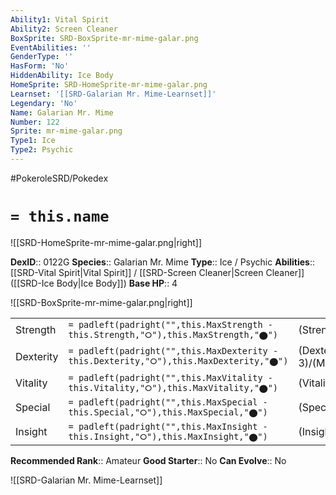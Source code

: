 ```yaml
---
Ability1: Vital Spirit
Ability2: Screen Cleaner
BoxSprite: SRD-BoxSprite-mr-mime-galar.png
EventAbilities: ''
GenderType: ''
HasForm: 'No'
HiddenAbility: Ice Body
HomeSprite: SRD-HomeSprite-mr-mime-galar.png
Learnset: '[[SRD-Galarian Mr. Mime-Learnset]]'
Legendary: 'No'
Name: Galarian Mr. Mime
Number: 122
Sprite: mr-mime-galar.png
Type1: Ice
Type2: Psychic
---
```


#PokeroleSRD/Pokedex

# `= this.name`

![[SRD-HomeSprite-mr-mime-galar.png|right]]

**DexID**:: 0122G
**Species**:: Galarian Mr. Mime
**Type**:: Ice / Psychic
**Abilities**:: [[SRD-Vital Spirit|Vital Spirit]] / [[SRD-Screen Cleaner|Screen Cleaner]] ([[SRD-Ice Body|Ice Body]])
**Base HP**:: 4

![[SRD-BoxSprite-mr-mime-galar.png|right]]

|           |                                                                                        |                                          |
| --------- | -------------------------------------------------------------------------------------- | ---------------------------------------- |
| Strength  | `= padleft(padright("",this.MaxStrength - this.Strength,"⭘"),this.MaxStrength,"⬤")`    | (Strength::2)/(MaxStrength::4)   |
| Dexterity | `= padleft(padright("",this.MaxDexterity - this.Dexterity,"⭘"),this.MaxDexterity,"⬤")` | (Dexterity:: 3)/(MaxDexterity::6) |
| Vitality  | `= padleft(padright("",this.MaxVitality - this.Vitality,"⭘"),this.MaxVitality,"⬤")`    | (Vitality::2)/(MaxVitality::4)   |
| Special   | `= padleft(padright("",this.MaxSpecial - this.Special,"⭘"),this.MaxSpecial,"⬤")`       | (Special::2)/(MaxSpecial::5)     |
| Insight   | `= padleft(padright("",this.MaxInsight - this.Insight,"⭘"),this.MaxInsight,"⬤")`       | (Insight::2)/(MaxInsight::5)     |

**Recommended Rank**:: Amateur
**Good Starter**:: No
**Can Evolve**:: No

![[SRD-Galarian Mr. Mime-Learnset]]